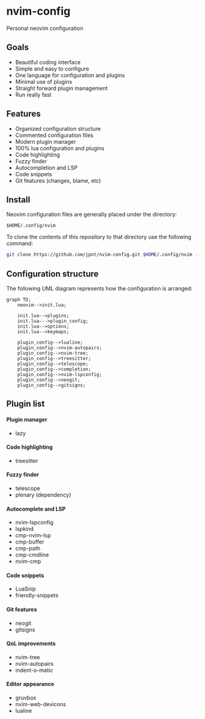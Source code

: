 # nvim-config

Personal neovim configuration

## Goals
- Beautiful coding interface
- Simple and easy to configure
- One language for configuration and plugins
- Minimal use of plugins
- Straight forward plugin management
- Run really fast

## Features
- Organized configuration structure
- Commented configuration files
- Modern plugin manager
- 100% lua configuration and plugins
- Code highlighting
- Fuzzy finder
- Autocompletion and LSP
- Code snippets
- Git features (changes, blame, etc)

## Install
Neovim configuration files are generally placed under the directory:

`$HOME/.config/nvim`

To clone the contents of this repository to that directory use the following command:

```bash
git clone https://github.com/jpnt/nvim-config.git $HOME/.config/nvim --depth=1
```

## Configuration structure
The following UML diagram represents how the configuration is arranged:

```mermaid
graph TD;
    neovim-->init.lua;

    init.lua-->plugins;
    init.lua--->plugin_config;
    init.lua-->options;
    init.lua-->keymaps;

    plugin_config-->lualine;
    plugin_config-->nvim-autopairs;
    plugin_config-->nvim-tree;
    plugin_config-->treesitter;
    plugin_config-->telescope;
    plugin_config-->completion;
    plugin_config-->nvim-lspconfig;
    plugin_config-->neogit;
    plugin_config-->gitsigns;
```

## Plugin list

#### Plugin manager
- lazy

#### Code highlighting
- treesitter

#### Fuzzy finder
- telescope
- plenary (dependency)

#### Autocomplete and LSP
- nvim-lspconfig
- lspkind
- cmp-nvim-lsp
- cmp-buffer
- cmp-path
- cmp-cmdline
- nvim-cmp

#### Code snippets
- LuaSnip
- friendly-snippets

#### Git features
- neogit
- gitsigns

#### QoL improvements
- nvim-tree
- nvim-autopairs
- indent-o-matic

#### Editor appearance
- gruvbox
- nvim-web-devicons
- lualine
